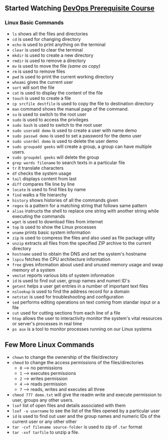 ## Started Watching [DevOps Prerequisite Course](https://www.youtube.com/watch?v=Wvf0mBNGjXY)

### Linux Basic Commands

- `ls` shows all the files and directories
- `cd` is used for changing directory
- `echo` is used to print anything on the terminal
- `clear` is used to clear the terminal
- `mkdir` is used to create a new directory
- `rmdir` is used to remove a directory
- `mv` is used to move the file _(same as copy)_
- `rm` is used to remove files
- `pwd` is used to print the current working directory
- `whoami` gives the current user 
- `sort` will sort the file
- `cat` is used to display the content of the file
- `touch` is used to create a file
- `cp srcfile destfile` is used to copy the file to destination directory
- `man` command shows the manual page of the command.
- `su` is used to switch to the root user
- `sudo` is used to access the privileges
- `sudo bash` is used to switch to the root user
- `sudo useradd demo` is used to create a user with name demo
- `sudo passwd demo` is used to set a password for the demo user
- `sudo userdel demo` is used to delete the user demo
- `sudo groupadd geeks` will create a group, a group can have multiple users.
- `sudo groupdel geeks` will delete the group
- `grep words filename` to search texts in a particular file
- `tr` it translate characters
- `df` checks the system usage
- `tail` displays content from last 
- `diff` compares file line by line
- `locate` is used to find files by name
- `find` walks a file hierarchy
- `history` shows histories of all the commands given
- `regex` is a pattern for a matching string that follows same pattern
- `alias` instructs the shell to replace one string with another string while executing the commands
- `wget` is used to download files from internet
- `top` is used to show the Linux processes
- `uname` prints basic system information
- `zip` is used to compress the files and also used as file package utlity
- `unzip` extracts all files from the specified ZIP archive to the current directory
- `hostname` used to obtain the DNS and set the system's hostname
- `lspcu` fetches the CPU architecture information
- `free` gives information about used and unused memory usage and swap memory of a system
- `vmstat` reports various bits of system information
- `id` is used to find out user, group names and numeri ID's
- `getent` helps a user get entries in a number of important text files
- `nslookup` is used to find the address record for a domain
- `netstat` is used for troubleshooting and configuration
- `sed` performs editing operations on text coming from standar input or a file
- `cut` used for cutting sections from each line of a file
- `htop` allows the user to interactivity monitor the system's vital resources or server's processes in real time
- `ps aux` is a tool to monitor processes running on our Linux systems

 

## Few More Linux Commands
- `chown` to change the ownership of the file/directory
- `chmod` to change the access permissions of the files/directories
   - `0` --> no permissions
   - `1` --> executes permissions
   - `2` --> writes permission
   - `4` --> reads permission
   - `7` --> reads, writes and executes all three
- `chmod 777 demo.txt` will give the readm write and execute permission to user, groups any other users.
- `lsof` list of open files and details associated with them
- `lsof -u username` to see the list of the files opened by a particular user
- `id` is used to find out user and the group names and numeric IDs of the current user or any other other
- `tar -cvf filename source-folder` is used to zip of `.tar` format
- `tar -xvf tarfile` to unzip a file.
